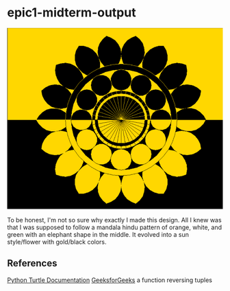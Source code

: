# epic1-midterm-output #

![Mandala Output Picture](https://github.com/Jude310/epic1-midterm-output/blob/main/Mandala%20Full%20Drawing.png)

To be honest, I'm not so sure why exactly I made this design. All I knew was that I was supposed to follow a mandala hindu pattern of orange, white, and green with an elephant shape in the middle. It evolved into a sun style/flower with gold/black colors.

## References ##
[Python Turtle Documentation](https://docs.python.org/3/library/turtle.html)
[GeeksforGeeks](https://www.geeksforgeeks.org/python-reversing-tuple/) a function reversing tuples
